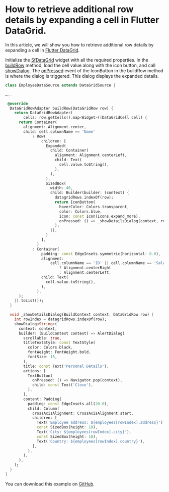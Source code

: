 # How to retrieve additional row details by expanding a cell in Flutter DataGrid.
 
In this article, we will show you how to retrieve additional row details by expanding a cell in [Flutter DataGrid](https://www.syncfusion.com/flutter-widgets/flutter-datagrid).

Initialize the [SfDataGrid](https://pub.dev/documentation/syncfusion_flutter_datagrid/latest/datagrid/SfDataGrid-class.html) widget with all the required properties. In the [buildRow](https://pub.dev/documentation/syncfusion_flutter_datagrid/latest/datagrid/DataGridSource/buildRow.html) method, load the cell value along with the icon button, and call [showDialog](https://api.flutter.dev/flutter/material/showDialog.html). The [onPressed](https://api.flutter.dev/flutter/material/IconButton/onPressed.html) event of the IconButton in the buildRow method is where the dialog is triggered. This dialog displays the expanded details.

```dart
class EmployeeDataSource extends DataGridSource {

…..

 @override
  DataGridRowAdapter buildRow(DataGridRow row) {
    return DataGridRowAdapter(
        cells: row.getCells().map<Widget>((DataGridCell cell) {
      return Container(
        alignment: Alignment.center,
        child: cell.columnName == 'Name'
            ? Row(
                children: [
                  Expanded(
                    child: Container(
                      alignment: Alignment.centerLeft,
                      child: Text(
                        cell.value.toString(),
                      ),
                    ),
                  ),
                  SizedBox(
                    width: 40,
                    child: Builder(builder: (context) {
                      datagridRows.indexOf(row);
                      return IconButton(
                        hoverColor: Colors.transparent,
                        color: Colors.blue,
                        icon: const Icon(Icons.expand_more),
                        onPressed: () => _showDetailsDialog(context, row),
                      );
                    }),
                  )
                ],
              )
            : Container(
                padding: const EdgeInsets.symmetric(horizontal: 8.0),
                alignment:
                    cell.columnName == 'ID' || cell.columnName == 'Salary'
                        ? Alignment.centerRight
                        : Alignment.centerLeft,
                child: Text(
                  cell.value.toString(),
                ),
              ),
      );
    }).toList());
  }

  void _showDetailsDialog(BuildContext context, DataGridRow row) {
    int rowIndex = datagridRows.indexOf(row);
    showDialog<String>(
      context: context,
      builder: (BuildContext context) => AlertDialog(
        scrollable: true,
        titleTextStyle: const TextStyle(
          color: Colors.black,
          fontWeight: FontWeight.bold,
          fontSize: 16,
        ),
        title: const Text('Personal Details'),
        actions: [
          TextButton(
            onPressed: () => Navigator.pop(context),
            child: const Text('Close'),
          ),
        ],
        content: Padding(
          padding: const EdgeInsets.all(20.0),
          child: Column(
            crossAxisAlignment: CrossAxisAlignment.start,
            children: [
              Text('Employee address: ${employees[rowIndex].address}'),
              const SizedBox(height: 10),
              Text('City: ${employees[rowIndex].city}'),
              const SizedBox(height: 10),
              Text('Country: ${employees[rowIndex].country}'),
            ],
          ),
        ),
      ),
    );
  }
}
```

You can download this example on [GitHub](https://github.com/SyncfusionExamples/How-to-retrieve-additional-row-details-by-expanding-a-cell-in-Flutter-DataTable).